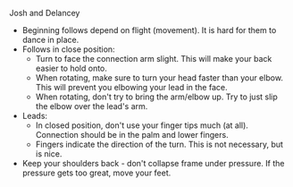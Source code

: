 Josh and Delancey

* Beginning follows depend on flight (movement).  It is hard
  for them to dance in place.
* Follows in close position:
  * Turn to face the connection arm slight.  This will make your
    back easier to hold onto.
  * When rotating, make sure to turn your head faster than your
    elbow.  This will prevent you elbowing your lead in the face.
  * When rotating, don't try to bring the arm/elbow up.  Try to
    just slip the elbow over the lead's arm.
* Leads:
  * In closed position, don't use your finger tips much (at all).
    Connection should be in the palm and lower fingers.
  * Fingers indicate the direction of the turn.  This is not
    necessary, but is nice.
* Keep your shoulders back - don't collapse frame under pressure.
  If the pressure gets too great, move your feet.
